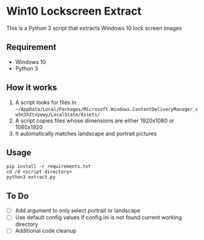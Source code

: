 # Win10 Lockscreen Extract

This is a Python 3 script that extracts Windows 10 lock screen images

## Requirement

- Windows 10
- Python 3

## How it works

1. A script looks for files in `~/AppData/Local/Packages/Microsoft.Windows.ContentDeliveryManager_cw5n1h2txyewy/LocalState/Assets/`
1. A script copies files whose dimensions are either 1920x1080 or 1080x1920
1. It automatically matches landscape and portrait pictures

## Usage

```batch
pip install -r requirements.txt
cd /d <script directory>
python3 extract.py
```

## To Do
- [ ] Add argument to only select portrait or landscape
- [ ] Use default config values if config.ini is not found current working directory
- [ ] Additional code cleanup
